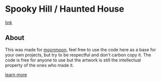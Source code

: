 # Spooky Hill / Haunted House
[link](https://spooky-intro.netlify.app/)


## About
This was made for [moonmoon](https://twitch.tv/moonmoon), feel free to use the code here as a base for your own projects, but try to be respectful and don't carbon copy it. The code is free for anyone to use but the artwork is still the intellectual property of the ones who made it.

[learn more](https://github.com/moonscreens)
